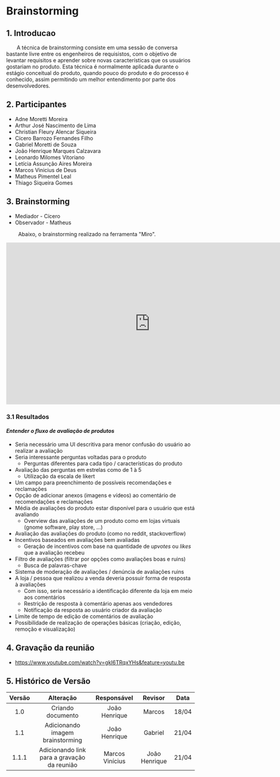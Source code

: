 # Brainstorming

## 1. Introducao

&emsp;&emsp;A técnica de brainstorming consiste em uma sessão de conversa bastante livre entre os engenheiros de requisistos, com o objetivo de levantar requisitos e aprender sobre novas características que os usuários gostariam no produto. Esta técnica é normalmente aplicada durante o estágio conceitual do produto, quando pouco do produto e do processo é conhecido, assim permitindo um melhor entendimento por parte dos desenvolvedores.

## 2. Participantes
- Adne Moretti Moreira
- Arthur José Nascimento de Lima
- Christian Fleury Alencar Siqueira
- Cícero Barrozo Fernandes Filho
- Gabriel Moretti de Souza
- João Henrique Marques Calzavara
- Leonardo Milomes Vitoriano
- Letícia Assunção Aires Moreira
- Marcos Vinicius de Deus
- Matheus Pimentel Leal
- Thiago Siqueira Gomes

## 3. Brainstorming
- Mediador - Cícero
- Observador - Matheus

&emsp;&emsp; Abaixo, o brainstorming realizado na ferramenta "Miro".
<iframe width="768" height="432" src="https://miro.com/app/live-embed/uXjVMR5ENS8=/?moveToViewport=11662,-33776,17523,8688&embedId=716684158285" frameborder="0" scrolling="no" allow="fullscreen; clipboard-read; clipboard-write" allowfullscreen></iframe>

### 3.1 Resultados
#### *Entender o fluxo de avaliação de produtos* 
- Seria necessário uma UI descritiva para menor confusão do usuário ao realizar a avaliação
- Seria interessante perguntas voltadas para o produto
	- Perguntas diferentes para cada tipo / características do produto
- Avaliação das perguntas em estrelas como de 1 à 5
	- Utilização da escala de likert
- Um campo para preenchimento de possíveis recomendações e reclamações
- Opção de adicionar anexos (imagens e vídeos) ao comentário de recomendações e reclamações
- Média de avaliações do produto estar disponível para o usuário que está avaliando
	- Overview das avaliações de um produto como em lojas virtuais (gnome software, play store, ...)
- Avaliação das avaliações do produto (como no reddit, stackoverflow)
- Incentivos baseados em avaliações bem avaliadas
	- Geração de incentivos com base na quantidade de *upvotes* ou *likes* que a avaliação recebeu
- Filtro de avaliações (filtrar por opções como avaliações boas e ruins)
	- Busca de palavras-chave
- Sistema de moderação de avaliações / denúncia de avaliações ruins
- A loja / pessoa que realizou a venda deveria possuir forma de resposta à avaliações
	- Com isso, seria necessário a identificação diferente da loja em meio aos comentários
	- Restrição de resposta à comentário apenas aos vendedores
	- Notificação da resposta ao usuário criador da avaliação
- Limite de tempo de edição de comentários de avaliação
- Possibilidade de realização de operações básicas (criação, edição, remoção e visualização)

## 4. Gravação da reunião

- https://www.youtube.com/watch?v=gkI6TRqxYHs&feature=youtu.be

## 5. Histórico de Versão

| Versão |      Alteração       |                Responsável                 |    Revisor    | Data  |
| :----: | :------------------: | :----------------------------------------: | :-----------: | :---: | 
| 1.0 | Criando documento | João Henrique | Marcos | 18/04 |  
| 1.1 | Adicionando imagem brainstorming | João Henrique | Gabriel | 21/04 |  
| 1.1.1 | Adicionando link para a gravação da reunião | Marcos Vinícius | João Henrique | 21/04 |

